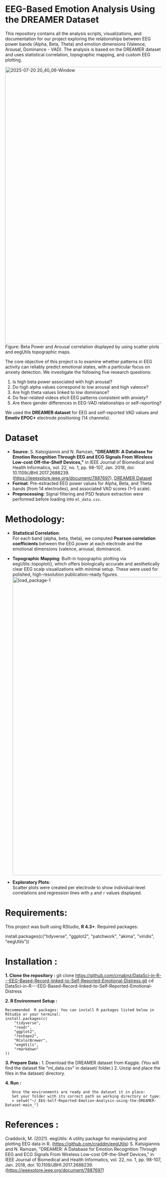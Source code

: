 # EEG-Based Emotion Analysis Using the DREAMER Dataset

This repository contains all the analysis scripts, visualizations, and documentation for our project exploring the relationships between EEG power bands (Alpha, Beta, Theta) and emotion dimensions (Valence, Arousal, Dominance - VAD). The analysis is based on the DREAMER dataset and uses statistical correlation, topographic mapping, and custom EEG plotting.

<img width="1919" height="892" alt="2025-07-20 20_40_06-Window" src="https://github.com/user-attachments/assets/23001905-b197-432b-9d5f-76e870c5f51d" />
  Figure: Beta Power and Arousal correlation displayed by using scatter plots and eegUtils topographic maps.

The core objective of this project is to examine whether patterns in EEG activity can reliably predict emotional states, with a particular focus on anxiety detection. We investigate the following five research questions:

1. Is high beta power associated with high arousal?
2. Do high alpha values correspond to low arousal and high valence?  
3. Are high theta values linked to low dominance?
4. Do fear-related videos elicit EEG patterns consistent with anxiety?
5. Are there gender differences in EEG-VAD relationships or self-reporting?

We used the **DREAMER dataset** for EEG and self-reported VAD values and **Emotiv EPOC+** electrode positioning (14 channels).

# Dataset

- **Source**: S. Katsigiannis and N. Ramzan, **"DREAMER: A Database for Emotion Recognition Through EEG and ECG Signals From Wireless Low-cost Off-the-Shelf Devices,"** in IEEE Journal of Biomedical and Health Informatics, vol. 22, no. 1, pp. 98-107, Jan. 2018, doi: 10.1109/JBHI.2017.2688239. (https://ieeexplore.ieee.org/document/7887697), [DREAMER Dataset](https://www.kaggle.com/datasets/birdy654/eeg-brainwave-dataset-feeling-emotions)
- **Format**: Pre-extracted EEG power values for Alpha, Beta, and Theta bands (from 14 electrodes), and associated VAD scores (1–5 scale).
- **Preprocessing**: Signal filtering and PSD feature extraction were performed before loading into `ml_data.csv`.

# Methodology:

- **Statistical Correlation**:  
  For each band (alpha, beta, theta), we computed **Pearson correlation coefficients** between the EEG power at each electrode and the emotional dimensions (valence, arousal, dominance).

- **Topographic Mapping**:
  Built-in topographic plotting via eegUtils::topoplot(), which offers biologically accurate and aesthetically clear EEG scalp visualizations with minimal setup. These were used for polished, high-resolution publication-ready figures.
  <img width="1344" height="960" alt="load_package-1" src="https://github.com/user-attachments/assets/145c5a76-b2f9-4623-825f-067b778d7e8b" />

- **Exploratory Plots**:  
  Scatter plots were created per electrode to show individual-level correlations and regression lines with `p` and `r` values displayed.

# Requirements:
This project was built using RStudio, **R 4.3+**. Required packages:

install.packages(c("tidyverse", "ggplot2", "patchwork", "akima", "viridis", "eegUtils"))

# Installation : 

  **1. Clone the repository :**
    git clone https://github.com/crnabnz/DataSci-in-R---EEG-Based-Record-linked-to-Self-Reported-Emotional-Distress.git
    cd DataSci-in-R---EEG-Based-Record-linked-to-Self-Reported-Emotional-Distress
  
  **2. R Environment Setup :**
  
    Recommended  R packages: You can install R packages listed below in RStudio or your terminal:
    install.packages(c(
        "tidyverse",
        "readr",
        "ggplot2",
        "reshape2",
        "RColorBrewer",
        "eegUtils",
        "rmarkdown"
    ))
  **3. Prepare Data :**
      1. Download the DREAMER dataset from Kaggle. (You will find the dataset file "ml_data.csv" in dataset/ folder.)
      2. Unzip and place the files in the dataset/ directory.
      
  **4. Run :**
  
       Once the environments are ready and the dataset it in place:
       Set your folder with its correct path as working directory or type:
       > setwd("~/_EEG-Self-Reported-Emotion-Analysis-using-the-DREAMER-Dataset-main_")
       

# References :

Craddock, M. (2021). eegUtils: A utility package for manipulating and plotting EEG data in R. (https://github.com/craddm/eegUtils)
S. Katsigiannis and N. Ramzan, "DREAMER: A Database for Emotion Recognition Through EEG and ECG Signals From Wireless Low-cost Off-the-Shelf Devices," in IEEE Journal of Biomedical and Health Informatics, vol. 22, no. 1, pp. 98-107, Jan. 2018, doi: 10.1109/JBHI.2017.2688239. (https://ieeexplore.ieee.org/document/7887697)

